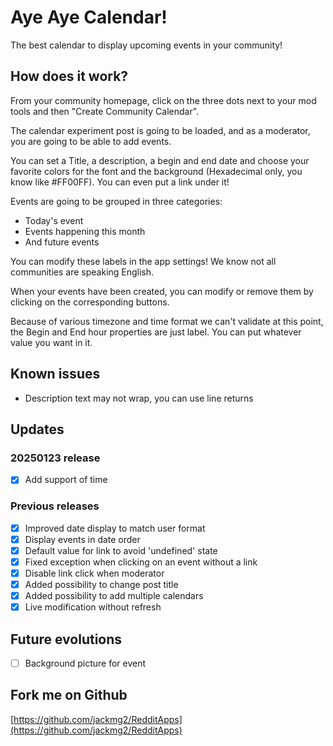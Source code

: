 # Aye Aye Calendar! 
The best calendar to display upcoming events in your community!

## How does it work?
From your community homepage, click on the three dots next to your mod tools and then "Create Community Calendar".

The calendar experiment post is going to be loaded, and as a moderator, you are going to be able to add events.

You can set a Title, a description, a begin and end date and choose your favorite colors for the font and the background (Hexadecimal only, you know like #FF00FF).
You can even put a link under it!

Events are going to be grouped in three categories:
* Today's event
* Events happening this month
* And future events

You can modify these labels in the app settings! We know not all communities are speaking English.

When your events have been created, you can modify or remove them by clicking on the corresponding buttons.

Because of various timezone and time format we can't validate at this point, the Begin and End hour properties are just label.
You can put whatever value you want in it.

## Known issues
* Description text may not wrap, you can use line returns

## Updates
### 20250123 release
* [X] Add support of time

### Previous releases
* [X] Improved date display to match user format
* [X] Display events in date order
* [X] Default value for link to avoid 'undefined' state
* [X] Fixed exception when clicking on an event without a link
* [X] Disable link click when moderator
* [X] Added possibility to change post title
* [X] Added possibility to add multiple calendars
* [X] Live modification without refresh

## Future evolutions
* [ ] Background picture for event

## Fork me on Github
[https://github.com/jackmg2/RedditApps](https://github.com/jackmg2/RedditApps)